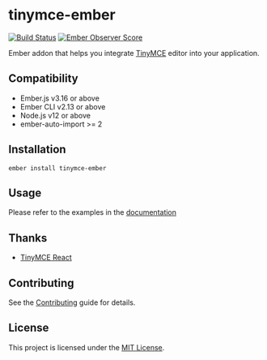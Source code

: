 tinymce-ember
==============================================================================

[![Build Status](https://github.com/concordnow/tinymce-ember/actions/workflows/main.yml/badge.svg?branch=master)](https://github.com/concordnow/tinymce-ember/actions/workflows/main.yml)
[![Ember Observer Score](https://emberobserver.com/badges/tinymce-ember.svg)](https://emberobserver.com/addons/tinymce-ember)

Ember addon that helps you integrate [TinyMCE](https://www.tiny.cloud/docs/) editor into your application.

Compatibility
------------------------------------------------------------------------------

* Ember.js v3.16 or above
* Ember CLI v2.13 or above
* Node.js v12 or above
* ember-auto-import >= 2


Installation
------------------------------------------------------------------------------

```
ember install tinymce-ember
```


Usage
------------------------------------------------------------------------------

Please refer to the examples in the [documentation](https://concordnow.github.io/tinymce-ember)

Thanks
------------------------------------------------------------------------------

* [TinyMCE React](https://github.com/tinymce/tinymce-react)

Contributing
------------------------------------------------------------------------------

See the [Contributing](CONTRIBUTING.md) guide for details.


License
------------------------------------------------------------------------------

This project is licensed under the [MIT License](LICENSE.md).
